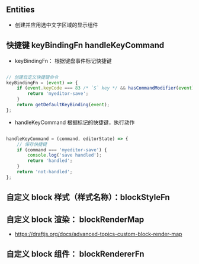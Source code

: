 ## Entities

- 创建并应用选中文字区域的显示组件

## 快捷键 keyBindingFn handleKeyCommand

- keyBindingFn： 根据键盘事件标记快捷键 

```javascript

// 创建自定义快捷键命令
keyBindingFn = (event) => {
    if (event.keyCode === 83 /* `S` key */ && hasCommandModifier(event)) {
        return 'myeditor-save';
    }
    return getDefaultKeyBinding(event);
};

```


- handleKeyCommand 根据标记的快捷键，执行动作

```javascript

handleKeyCommand = (command, editorState) => {
    // 保存快捷键
    if (command === 'myeditor-save') {
        console.log('save handled');
        return 'handled';
    }
    return 'not-handled';
};

```

## 自定义 block 样式（样式名称）：blockStyleFn 

## 自定义 block 渲染： blockRenderMap

- https://draftjs.org/docs/advanced-topics-custom-block-render-map

## 自定义 block 组件： blockRendererFn
